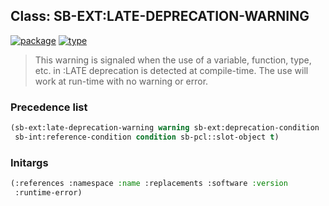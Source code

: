 ## Class: SB-EXT:LATE-DEPRECATION-WARNING
[![package](https://img.shields.io/badge/Package-SB--EXT-5f9ea0.svg?style=social&colorA=999999)](../) [![type](https://img.shields.io/badge/Type-Class-5f9ea0.svg?style=social&colorA=999999)](../#class) 

> This warning is signaled when the use of a variable,
> function, type, etc. in :LATE deprecation is detected at
> compile-time. The use will work at run-time with no warning or
> error.

### Precedence list
```cl
(sb-ext:late-deprecation-warning warning sb-ext:deprecation-condition
 sb-int:reference-condition condition sb-pcl::slot-object t)
```
### Initargs
```cl
(:references :namespace :name :replacements :software :version
 :runtime-error)
```
